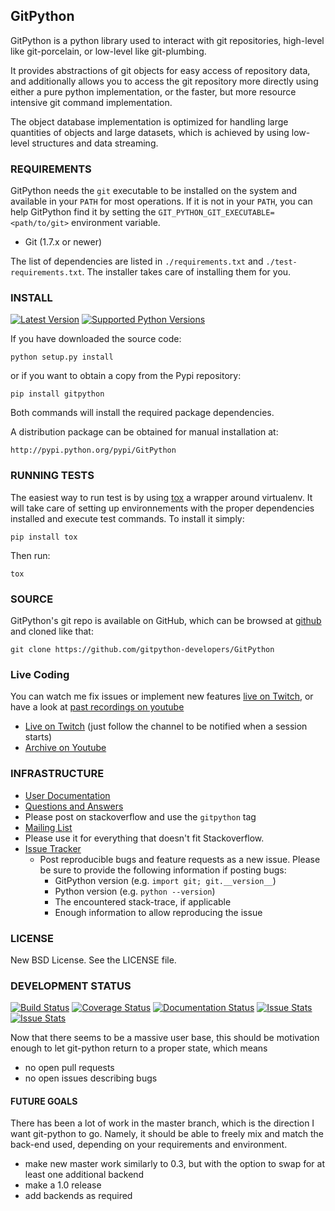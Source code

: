 ## GitPython

GitPython is a python library used to interact with git repositories, high-level like git-porcelain, or low-level like git-plumbing.

It provides abstractions of git objects for easy access of repository data, and additionally allows you to access the git repository more directly using either a pure python implementation, or the faster, but more resource intensive git command implementation.

The object database implementation is optimized for handling large quantities of objects and large datasets, which is achieved by using low-level structures and data streaming.

### REQUIREMENTS

GitPython needs the `git` executable to be installed on the system and available in your `PATH` for most operations. If it is not in your `PATH`, you can help GitPython find it by setting the `GIT_PYTHON_GIT_EXECUTABLE=<path/to/git>` environment variable.

* Git (1.7.x or newer)

The list of dependencies are listed in `./requirements.txt` and `./test-requirements.txt`. The installer takes care of installing them for you.

### INSTALL

[![Latest Version](https://pypip.in/version/GitPython/badge.svg)](https://pypi.python.org/pypi/GitPython/)
[![Supported Python Versions](https://pypip.in/py_versions/GitPython/badge.svg)](https://pypi.python.org/pypi/GitPython/)

If you have downloaded the source code:

    python setup.py install

or if you want to obtain a copy from the Pypi repository:

    pip install gitpython

Both commands will install the required package dependencies.

A distribution package can be obtained for manual installation at:

    http://pypi.python.org/pypi/GitPython

### RUNNING TESTS

The easiest way to run test is by using [tox](https://pypi.python.org/pypi/tox) a wrapper around virtualenv. It will take care of setting up environnements with the proper dependencies installed and execute test commands. To install it simply:

    pip install tox

Then run:

    tox

### SOURCE

GitPython's git repo is available on GitHub, which can be browsed at [github](https://github.com/gitpython-developers/GitPython) and cloned like that:

    git clone https://github.com/gitpython-developers/GitPython

### Live Coding

You can watch me fix issues or implement new features [live on Twitch][twitch-channel], or have a look at [past recordings on youtube][youtube-playlist]

* [Live on Twitch][twitch-channel] (just follow the channel to be notified when a session starts)
* [Archive on Youtube][youtube-playlist]

### INFRASTRUCTURE

* [User Documentation](http://gitpython.readthedocs.org)
* [Questions and Answers](http://stackexchange.com/filters/167317/gitpython)
 * Please post on stackoverflow and use the `gitpython` tag
* [Mailing List](http://groups.google.com/group/git-python)
 * Please use it for everything that doesn't fit Stackoverflow.
* [Issue Tracker](https://github.com/gitpython-developers/GitPython/issues)
  * Post reproducible bugs and feature requests as a new issue. Please be sure to provide the following information if posting bugs:
    * GitPython version (e.g. `import git; git.__version__`)
    * Python version (e.g. `python --version`)
    * The encountered stack-trace, if applicable
    * Enough information to allow reproducing the issue

### LICENSE

New BSD License.  See the LICENSE file.

### DEVELOPMENT STATUS

[![Build Status](https://travis-ci.org/gitpython-developers/GitPython.svg?branch=0.3)](https://travis-ci.org/gitpython-developers/GitPython)
[![Coverage Status](https://coveralls.io/repos/gitpython-developers/GitPython/badge.png?branch=master)](https://coveralls.io/r/gitpython-developers/GitPython?branch=master)
[![Documentation Status](https://readthedocs.org/projects/gitpython/badge/?version=stable)](https://readthedocs.org/projects/gitpython/?badge=stable)
[![Issue Stats](http://www.issuestats.com/github/gitpython-developers/GitPython/badge/pr)](http://www.issuestats.com/github/gitpython-developers/GitPython)
[![Issue Stats](http://www.issuestats.com/github/gitpython-developers/GitPython/badge/issue)](http://www.issuestats.com/github/gitpython-developers/GitPython)

Now that there seems to be a massive user base, this should be motivation enough to let git-python return to a proper state, which means

* no open pull requests
* no open issues describing bugs

#### FUTURE GOALS

There has been a lot of work in the master branch, which is the direction I want git-python to go. Namely, it should be able to freely mix and match the back-end used, depending on your requirements and environment.

* make new master work similarly to 0.3, but with the option to swap for at least one additional backend
* make a 1.0 release
* add backends as required


[twitch-channel]: http://www.twitch.tv/byronimo/profile
[youtube-playlist]: https://www.youtube.com/playlist?list=PLMHbQxe1e9MnoEcLhn6Yhv5KAvpWkJbL0